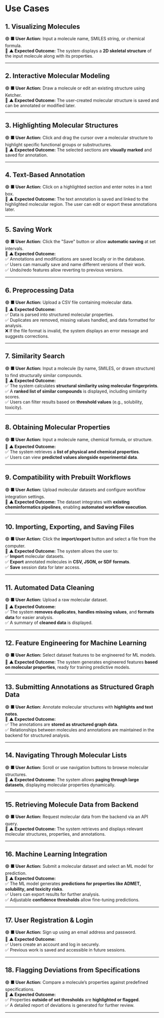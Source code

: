 # Use Cases

## 1. Visualizing Molecules
🟢 **■ User Action:** Input a molecule name, SMILES string, or chemical formula.  
🔵 **▲ Expected Outcome:** The system displays a **2D skeletal structure** of the input molecule along with its properties.  

---

## 2. Interactive Molecular Modeling
🟢 **■ User Action:** Draw a molecule or edit an existing structure using Ketcher.  
🔵 **▲ Expected Outcome:** The user-created molecular structure is saved and can be annotated or modified later.  

---

## 3. Highlighting Molecular Structures
🟢 **■ User Action:** Click and drag the cursor over a molecular structure to highlight specific functional groups or substructures.  
🔵 **▲ Expected Outcome:** The selected sections are **visually marked** and saved for annotation.  

---

## 4. Text-Based Annotation
🟢 **■ User Action:** Click on a highlighted section and enter notes in a text box.  
🔵 **▲ Expected Outcome:** The text annotation is saved and linked to the highlighted molecular region. The user can edit or export these annotations later.  

---

## 5. Saving Work
🟢 **■ User Action:** Click the "Save" button or allow **automatic saving** at set intervals.  
🔵 **▲ Expected Outcome:**  
✅ Annotations and modifications are saved locally or in the database.  
✅ Users can manually save and name different versions of their work.  
✅ Undo/redo features allow reverting to previous versions.  

---

## 6. Preprocessing Data
🟢 **■ User Action:** Upload a CSV file containing molecular data.  
🔵 **▲ Expected Outcome:**  
✅ Data is parsed into structured molecular properties.  
✅ Duplicates are removed, missing values handled, and data formatted for analysis.  
❌ If the file format is invalid, the system displays an error message and suggests corrections.  

---

## 7. Similarity Search
🟢 **■ User Action:** Input a molecule (by name, SMILES, or drawn structure) to find structurally similar compounds.  
🔵 **▲ Expected Outcome:**  
✅ The system calculates **structural similarity using molecular fingerprints**.  
✅ A **ranked list of similar compounds** is displayed, including similarity scores.  
✅ Users can filter results based on **threshold values** (e.g., solubility, toxicity).  

---

## 8. Obtaining Molecular Properties
🟢 **■ User Action:** Input a molecule name, chemical formula, or structure.  
🔵 **▲ Expected Outcome:**  
✅ The system retrieves a **list of physical and chemical properties**.  
✅ Users can view **predicted values alongside experimental data**.  

---

## 9. Compatibility with Prebuilt Workflows
🟢 **■ User Action:** Upload molecular datasets and configure workflow integration settings.  
🔵 **▲ Expected Outcome:** The dataset integrates with **existing cheminformatics pipelines**, enabling **automated workflow execution**.  

---

## 10. Importing, Exporting, and Saving Files
🟢 **■ User Action:** Click the **import/export** button and select a file from the computer.  
🔵 **▲ Expected Outcome:** The system allows the user to:  
✅ **Import** molecular datasets.  
✅ **Export** annotated molecules in **CSV, JSON, or SDF formats**.  
✅ **Save** session data for later access.  

---

## 11. Automated Data Cleaning
🟢 **■ User Action:** Upload a raw molecular dataset.  
🔵 **▲ Expected Outcome:**  
✅ The system **removes duplicates**, **handles missing values**, and **formats data** for easier analysis.  
✅ A summary of **cleaned data** is displayed.  

---

## 12. Feature Engineering for Machine Learning
🟢 **■ User Action:** Select dataset features to be engineered for ML models.  
🔵 **▲ Expected Outcome:** The system generates engineered features **based on molecular properties**, ready for training predictive models.  

---

## 13. Submitting Annotations as Structured Graph Data
🟢 **■ User Action:** Annotate molecular structures with **highlights and text notes**.  
🔵 **▲ Expected Outcome:**  
✅ The annotations are **stored as structured graph data**.  
✅ Relationships between molecules and annotations are maintained in the backend for structured analysis.  

---

## 14. Navigating Through Molecular Lists
🟢 **■ User Action:** Scroll or use navigation buttons to browse molecular structures.  
🔵 **▲ Expected Outcome:** The system allows **paging through large datasets**, displaying molecular properties dynamically.  

---

## 15. Retrieving Molecule Data from Backend
🟢 **■ User Action:** Request molecular data from the backend via an API query.  
🔵 **▲ Expected Outcome:** The system retrieves and displays relevant molecular structures, properties, and annotations.  

---

## 16. Machine Learning Integration
🟢 **■ User Action:** Submit a molecular dataset and select an ML model for prediction.  
🔵 **▲ Expected Outcome:**  
✅ The ML model generates **predictions for properties like ADMET, solubility, and toxicity risks**.  
✅ Users can export results for further analysis.  
✅ Adjustable **confidence thresholds** allow fine-tuning predictions.  

---

## 17. User Registration & Login
🟢 **■ User Action:** Sign up using an email address and password.  
🔵 **▲ Expected Outcome:**  
✅ Users create an account and log in securely.  
✅ Previous work is saved and accessible in future sessions.  

---

## 18. Flagging Deviations from Specifications
🟢 **■ User Action:** Compare a molecule’s properties against predefined specifications.  
🔵 **▲ Expected Outcome:**  
✅ Properties **outside of set thresholds** are **highlighted or flagged**.  
✅ A detailed report of deviations is generated for further review.  

---